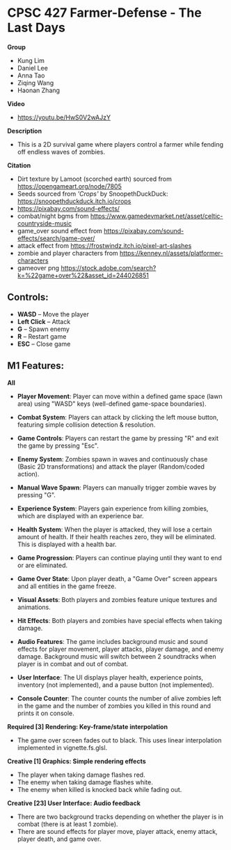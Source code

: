 # CPSC 427 Farmer-Defense - The Last Days

**Group**

- Kung Lim
- Daniel Lee
- Anna Tao
- Ziqing Wang
- Haonan Zhang

**Video**

- https://youtu.be/HwS0V2wAJzY

**Description**

- This is a 2D survival game where players control a farmer while fending off endless waves of zombies.

**Citation**

- Dirt texture by Lamoot (scorched earth) sourced from https://opengameart.org/node/7805
- Seeds sourced from _'Crops'_ by SnoopethDuckDuck: https://snoopethduckduck.itch.io/crops
- https://pixabay.com/sound-effects/
- combat/night bgms from https://www.gamedevmarket.net/asset/celtic-countryside-music
- game_over sound effect from https://pixabay.com/sound-effects/search/game-over/
- attack effect from https://frostwindz.itch.io/pixel-art-slashes
- zombie and player characters from https://kenney.nl/assets/platformer-characters
- gameover png https://stock.adobe.com/search?k=%22game+over%22&asset_id=244026851

[comment]: <> (* **Scoring System**: Players earn points for killing zombies, which are displayed on the scoreboard.)

## Controls:

- **WASD** – Move the player  
- **Left Click** – Attack  
- **G** – Spawn enemy  
- **R** – Restart game  
- **ESC** – Close game 

## M1 Features:

**All**

- **Player Movement**: Player can move within a defined game space (lawn area) using "WASD" keys (well-defined game-space boundaries).

- **Combat System**: Players can attack by clicking the left mouse button, featuring simple collision detection & resolution.

- **Game Controls**: Players can restart the game by pressing "R" and exit the game by pressing "Esc".

- **Enemy System**: Zombies spawn in waves and continuously chase (Basic 2D transformations) and attack the player (Random/coded action).

- **Manual Wave Spawn**: Players can manually trigger zombie waves by pressing "G".

- **Experience System**: Players gain experience from killing zombies, which are displayed with an experience bar.

- **Health System**: When the player is attacked, they will lose a certain amount of health. If their health reaches zero, they will be eliminated. This is displayed with a health bar.

- **Game Progression**: Players can continue playing until they want to end or are eliminated.

- **Game Over State**: Upon player death, a "Game Over" screen appears and all entities in the game freeze.

- **Visual Assets**: Both players and zombies feature unique textures and animations.

- **Hit Effects**: Both players and zombies have special effects when taking damage.

- **Audio Features**: The game includes background music and sound effects for player movement, player attacks, player damage, and enemy damage. Background music will switch between 2 soundtracks when player is in combat and out of combat.

- **User Interface**: The UI displays player health, experience points, inventory (not implemented), and a pause button (not implemented).

- **Console Counter**: The counter counts the number of alive zombies left in the game and the number of zombies you killed in this round and prints it on console.

**Required [3] Rendering: Key-frame/state interpolation**

- The game over screen fades out to black. This uses linear interpolation implemented in vignette.fs.glsl.

**Creative [1] Graphics: Simple rendering effects**

- The player when taking damage flashes red.
- The enemy when taking damage flashes white.
- The enemy when killed is knocked back while fading out.

**Creative [23] User Interface: Audio feedback**
- There are two background tracks depending on whether the player is in combat (there is at least 1 zombie).
- There are sound effects for player move, player attack, enemy attack, player death, and game over.
